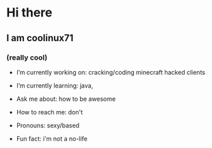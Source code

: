 # Hi there 
## I am coolinux71 
### (really cool)




- I’m currently working on: cracking/coding minecraft hacked clients
- I’m currently learning: java,


- Ask me about: how to be awesome
- How to reach me: don't
- Pronouns: sexy/based
- Fun fact: i'm not a no-life

